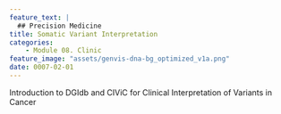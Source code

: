 ```yaml
---
feature_text: |
  ## Precision Medicine
title: Somatic Variant Interpretation
categories:
    - Module 08. Clinic
feature_image: "assets/genvis-dna-bg_optimized_v1a.png"
date: 0007-02-01
---
```


Introduction to DGIdb and CIViC for Clinical Interpretation of Variants in Cancer

